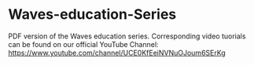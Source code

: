 # Waves-education-Series
PDF version of the Waves education series. Corresponding video tuorials can be found on our official YouTube Channel:
https://www.youtube.com/channel/UCE0KfEeiNVNuOJoum6SErKg
